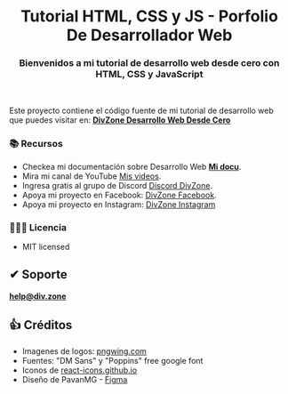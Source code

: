 <h1 align="center">Tutorial HTML, CSS y JS - Porfolio De Desarrollador Web</h1>
<h3 align="center">
    Bienvenidos a mi tutorial de desarrollo web desde cero con HTML, CSS y JavaScript
</h3>
<br/>

Este proyecto contiene el código fuente de mi tutorial de desarrollo web que puedes visitar en: [**DivZone Desarrollo Web Desde Cero**](https://div.zone/)

### 📚 Recursos

- Checkea mi documentación sobre Desarrollo Web [**Mi docu**](https://docs.div.zone).
- Mira mi canal de YouTube [Mis videos](https://www.youtube.com/@div_zone).
- Ingresa gratis al grupo de Discord [Discord DivZone](https://discord.gg/pNST4gkgby).
- Apoya mi proyecto en Facebook: [DivZone Facebook](https://www.facebook.com/divzone.official).
- Apoya mi proyecto en Instagram: [DivZone Instagram](https://www.instagram.com/divzone.official/)

### 👩🏻‍⚖️ Licencia

- MIT licensed

## ✔ Soporte

**help@div.zone**

## 👍 Créditos

- Imagenes de logos: [pngwing.com](https://www.svgrepo.com/)
- Fuentes: "DM Sans" y "Poppins" free google font
- Iconos de [react-icons.github.io](https://react-icons.github.io/react-icons/)
- Diseño de PavanMG - [Figma](https://www.figma.com/)
